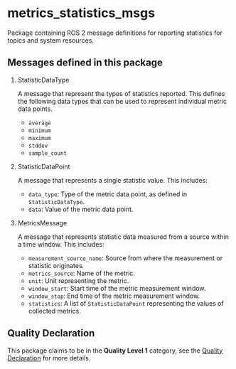 # metrics_statistics_msgs

Package containing ROS 2 message definitions for reporting
statistics for topics and system resources.

## Messages defined in this package

1. StatisticDataType

   A message that represent the types of statistics reported.
   This defines the following data types that can be used to represent
   individual metric data points.
   * `average`
   * `minimum`
   * `maximum`
   * `stddev`
   * `sample_count`

1. StatisticDataPoint

   A message that represents a single statistic value.
   This includes:
   * `data_type`: Type of the metric data point, as defined in `StatisticDataType`.
   * `data`: Value of the metric data point.

1. MetricsMessage

   A message that represents statistic data measured from a source
   within a time window.
   This includes:
   * `measurement_source_name`: Source from where the measurement or statistic originates.
   * `metrics_source`: Name of the metric.
   * `unit`: Unit representing the metric.
   * `window_start`: Start time of the metric measurement window.
   * `window_stop`: End time of the metric measurement window.
   * `statistics`: A list of `StatisticDataPoint` representing the values
   of collected metrics.

## Quality Declaration
This package claims to be in the **Quality Level 1** category, see the [Quality Declaration](QUALITY_DECLARATION.md) for more details.
